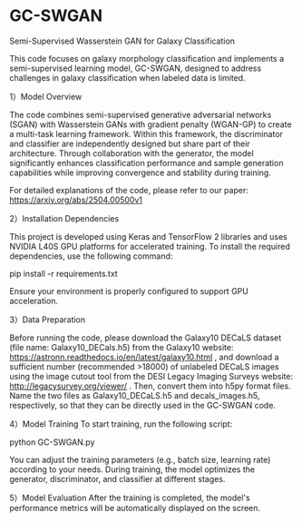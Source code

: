 # GC-SWGAN
Semi-Supervised Wasserstein GAN for Galaxy Classification

This code focuses on galaxy morphology classification and implements a semi-supervised learning model, GC-SWGAN, designed to address challenges in galaxy classification when labeled data is limited.

1）Model Overview

The code combines semi-supervised generative adversarial networks (SGAN) with Wasserstein GANs with gradient penalty (WGAN-GP) to create a multi-task learning framework. Within this framework, the discriminator and classifier are independently designed but share part of their architecture. Through collaboration with the generator, the model significantly enhances classification performance and sample generation capabilities while improving convergence and stability during training.

For detailed explanations of the code, please refer to our paper: https://arxiv.org/abs/2504.00500v1

2）Installation Dependencies

This project is developed using Keras and TensorFlow 2 libraries and uses NVIDIA L40S GPU platforms for accelerated training. To install the required dependencies, use the following command:

pip install -r requirements.txt  

Ensure your environment is properly configured to support GPU acceleration.

3）Data Preparation

Before running the code, please download the Galaxy10 DECaLS dataset (file name: Galaxy10_DECals.h5) from the Galaxy10 website: https://astronn.readthedocs.io/en/latest/galaxy10.html , and download a sufficient number (recommended >18000) of unlabeled DECaLS images using the image cutout tool from the DESI Legacy Imaging Surveys website: http://legacysurvey.org/viewer/ . Then, convert them into h5py format files. Name the two files as Galaxy10_DECaLS.h5 and decals_images.h5, respectively, so that they can be directly used in the GC-SWGAN code.

4）Model Training
To start training, run the following script:

python GC-SWGAN.py  

You can adjust the training parameters (e.g., batch size, learning rate) according to your needs. During training, the model optimizes the generator, discriminator, and classifier at different stages.

5）Model Evaluation
After the training is completed, the model's performance metrics will be automatically displayed on the screen.

